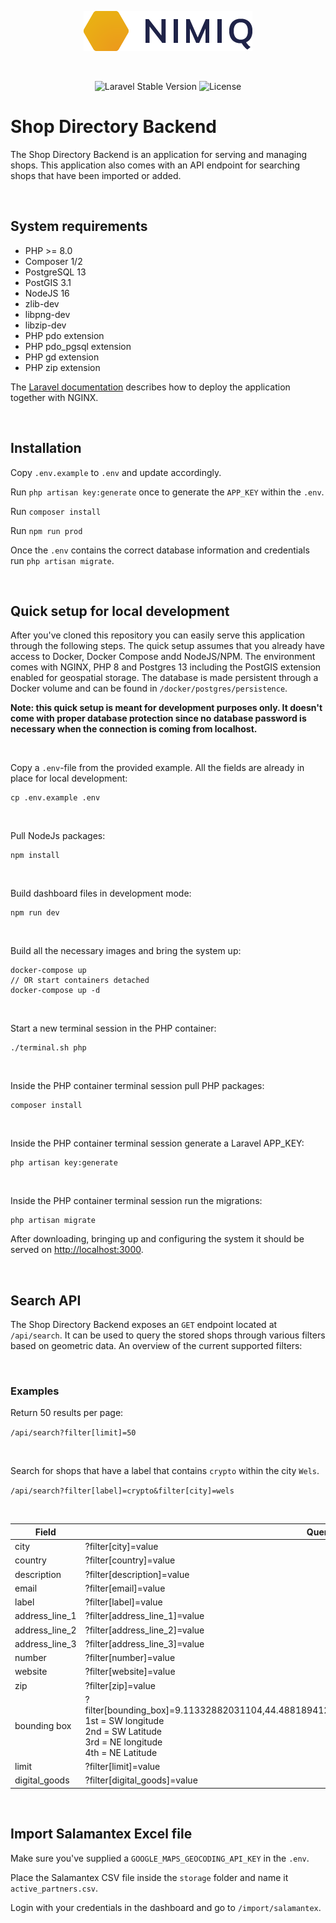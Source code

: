 <p align="center">
<img src="https://raw.githubusercontent.com/nimiq/designs/master/logo/RGB/colored/png/nimiq_logo_rgb_horizontal.png" />
</p>

<br/>

<p align="center">
<img src="https://img.shields.io/packagist/v/laravel/framework" alt="Laravel Stable Version">
<img src="https://img.shields.io/packagist/l/laravel/framework" alt="License">
</p>

# Shop Directory Backend
The Shop Directory Backend is an application for serving and managing shops. This application also comes with an API endpoint for searching shops that have been imported or added. 

<br/>

## System requirements
- PHP >= 8.0
- Composer 1/2
- PostgreSQL 13
- PostGIS 3.1
- NodeJS 16
- zlib-dev
- libpng-dev
- libzip-dev
- PHP pdo extension
- PHP pdo_pgsql extension
- PHP gd extension
- PHP zip extension

The <a href="https://laravel.com/docs/9.x/deployment#server-configuration">Laravel documentation</a> describes how to deploy the application together with NGINX.

<br/>

## Installation
Copy `.env.example` to `.env` and update accordingly.

Run `php artisan key:generate` once to generate the `APP_KEY` within the `.env`.

Run `composer install`

Run `npm run prod`

Once the `.env` contains the correct database information and credentials run `php artisan migrate`.

<br/>

## Quick setup for local development
After you've cloned this repository you can easily serve this application through the following steps. The quick setup assumes that you already have access to Docker, Docker Compose andd NodeJS/NPM. The environment comes with NGINX, PHP 8 and Postgres 13 including the PostGIS extension enabled for geospatial storage. The database is made persistent through a Docker volume and can be found in `/docker/postgres/persistence`.

<strong>Note: this quick setup is meant for development purposes only. It doesn't come with proper database protection since no database password is necessary when the connection is coming from localhost.</strong>

<br/>

Copy a `.env`-file from the provided example. All the fields are already in place for local development:
```
cp .env.example .env
```

<br/>

Pull NodeJs packages:
```
npm install
```

<br/>

Build dashboard files in development mode:
```
npm run dev
```

<br/>

Build all the necessary images and bring the system up:
```
docker-compose up
// OR start containers detached
docker-compose up -d 
```

<br/>

Start a new terminal session in the PHP container:
```
./terminal.sh php
```

<br/>

Inside the PHP container terminal session pull PHP packages:
```
composer install
```

<br/>

Inside the PHP container terminal session generate a Laravel APP_KEY:
```
php artisan key:generate
```

<br/>

Inside the PHP container terminal session run the migrations:
```
php artisan migrate
```

After downloading, bringing up and configuring the system it should be served on <a href="http://localhost:3000" target="_blank">http://localhost:3000</a>.

<br/>

## Search API
The Shop Directory Backend exposes an `GET` endpoint located at `/api/search`. It can be used to query the stored shops through various filters based on geometric data. An overview of the current supported filters:

<br/>

### Examples

Return 50 results per page:

```/api/search?filter[limit]=50```

<br/>

Search for shops that have a label that contains `crypto` within the city `Wels`.

```/api/search?filter[label]=crypto&filter[city]=wels```

<br/>

| Field         | Query                                                                                                                                                                               |
|---------------|-------------------------------------------------------------------------------------------------------------------------------------------------------------------------------------|
| city          | ?filter[city]=value                                                                                                                                                                 |
| country       | ?filter[country]=value                                                                                                                                                              |
| description   | ?filter[description]=value                                                                                                                                                          |
| email         | ?filter[email]=value                                                                                                                                                                |
| label         | ?filter[label]=value                                                                                                                                                                |
| address_line_1 | ?filter[address_line_1]=value                                                                                                                                                               |
| address_line_2 | ?filter[address_line_2]=value                                                                                                                                                               |
| address_line_3 | ?filter[address_line_3]=value                                                                                                                                                               |
| number        | ?filter[number]=value                                                                                                                                                               |
| website       | ?filter[website]=value                                                                                                                                                              |
| zip           | ?filter[zip]=value                                                                                                                                                                  |
| bounding box  | ?filter[bounding_box]=9.11332882031104,44.48818941267919,18.902147179686295,51.57665233202192<br>1st = SW longitude<br>2nd = SW Latitude<br>3rd = NE longitude<br>4th = NE Latitude |
| limit         | ?filter[limit]=value                                                                                                                                                                |
| digital_goods | ?filter[digital_goods]=value                                                                                                                                                        |

<br/>

## Import Salamantex Excel file

Make sure you've supplied a `GOOGLE_MAPS_GEOCODING_API_KEY` in the `.env`.

Place the Salamantex CSV file inside the `storage` folder and name it `active_partners.csv`.

Login with your credentials in the dashboard and go to `/import/salamantex`.